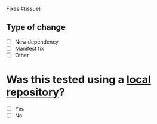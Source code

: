 Fixes #(issue)

## Type of change
- [ ] New dependency
- [ ] Manifest fix
- [ ] Other

# Was this tested using a [local repository](https://maintainers.usebottles.com/Testing)?
- [ ] Yes
- [ ] No
